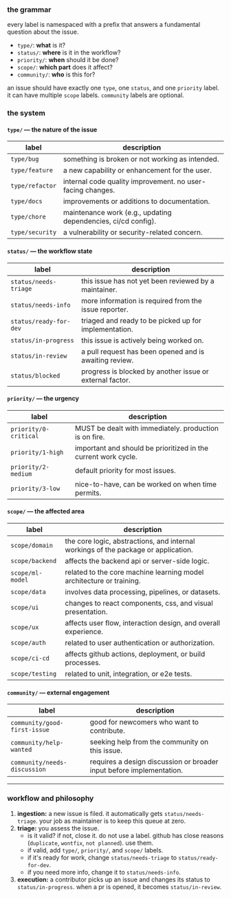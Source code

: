 ### the grammar

every label is namespaced with a prefix that answers a fundamental question about the issue.

- `type/`: **what** is it?
- `status/`: **where** is it in the workflow?
- `priority/`: **when** should it be done?
- `scope/`: **which part** does it affect?
- `community/`: **who** is this for?

an issue should have exactly one `type`, one `status`, and one `priority` label. it can have multiple `scope` labels. `community` labels are optional.

### the system

#### `type/` — the nature of the issue

| label           | description                                                   |
| --------------- | ------------------------------------------------------------- |
| `type/bug`      | something is broken or not working as intended.               |
| `type/feature`  | a new capability or enhancement for the user.                 |
| `type/refactor` | internal code quality improvement. no user-facing changes.    |
| `type/docs`     | improvements or additions to documentation.                   |
| `type/chore`    | maintenance work (e.g., updating dependencies, ci/cd config). |
| `type/security` | a vulnerability or security-related concern.                  |

#### `status/` — the workflow state

| label                  | description                                              |
| ---------------------- | -------------------------------------------------------- |
| `status/needs-triage`  | this issue has not yet been reviewed by a maintainer.    |
| `status/needs-info`    | more information is required from the issue reporter.    |
| `status/ready-for-dev` | triaged and ready to be picked up for implementation.    |
| `status/in-progress`   | this issue is actively being worked on.                  |
| `status/in-review`     | a pull request has been opened and is awaiting review.   |
| `status/blocked`       | progress is blocked by another issue or external factor. |

#### `priority/` — the urgency

| label                 | description                                                    |
| --------------------- | -------------------------------------------------------------- |
| `priority/0-critical` | MUST be dealt with immediately. production is on fire.         |
| `priority/1-high`     | important and should be prioritized in the current work cycle. |
| `priority/2-medium`   | default priority for most issues.                              |
| `priority/3-low`      | nice-to-have, can be worked on when time permits.              |

#### `scope/` — the affected area

| label            | description                                                                        |
| ---------------- | ---------------------------------------------------------------------------------- |
| `scope/domain`   | the core logic, abstractions, and internal workings of the package or application. |
| `scope/backend`  | affects the backend api or server-side logic.                                      |
| `scope/ml-model` | related to the core machine learning model architecture or training.               |
| `scope/data`     | involves data processing, pipelines, or datasets.                                  |
| `scope/ui`       | changes to react components, css, and visual presentation.                         |
| `scope/ux`       | affects user flow, interaction design, and overall experience.                     |
| `scope/auth`     | related to user authentication or authorization.                                   |
| `scope/ci-cd`    | affects github actions, deployment, or build processes.                            |
| `scope/testing`  | related to unit, integration, or e2e tests.                                        |

#### `community/` — external engagement

| label                        | description                                                          |
| ---------------------------- | -------------------------------------------------------------------- |
| `community/good-first-issue` | good for newcomers who want to contribute.                           |
| `community/help-wanted`      | seeking help from the community on this issue.                       |
| `community/needs-discussion` | requires a design discussion or broader input before implementation. |

---

### workflow and philosophy

1.  **ingestion:** a new issue is filed. it automatically gets `status/needs-triage`. your job as maintainer is to keep this queue at zero.
2.  **triage:** you assess the issue.
    - is it valid? if not, close it. do not use a label. github has close reasons (`duplicate`, `wontfix`, `not planned`). use them.
    - if valid, add `type/`, `priority/`, and `scope/` labels.
    - if it's ready for work, change `status/needs-triage` to `status/ready-for-dev`.
    - if you need more info, change it to `status/needs-info`.
3.  **execution:** a contributor picks up an issue and changes its status to `status/in-progress`. when a pr is opened, it becomes `status/in-review`.
